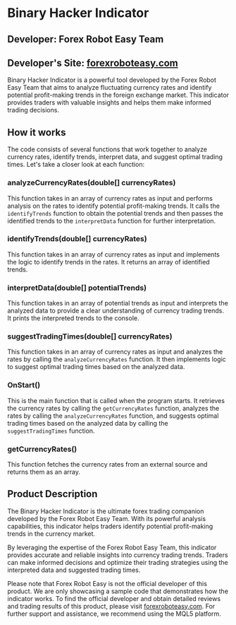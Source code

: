 # Binary Hacker Indicator

## Developer: Forex Robot Easy Team
## Developer's Site: [forexroboteasy.com](https://forexroboteasy.com/forex-robot-review/binary-hacker-indicator-review-ultimate-forex-trading-companion/)

Binary Hacker Indicator is a powerful tool developed by the Forex Robot Easy Team that aims to analyze fluctuating currency rates and identify potential profit-making trends in the foreign exchange market. This indicator provides traders with valuable insights and helps them make informed trading decisions.

## How it works

The code consists of several functions that work together to analyze currency rates, identify trends, interpret data, and suggest optimal trading times. Let's take a closer look at each function:

### analyzeCurrencyRates(double[] currencyRates)

This function takes in an array of currency rates as input and performs analysis on the rates to identify potential profit-making trends. It calls the `identifyTrends` function to obtain the potential trends and then passes the identified trends to the `interpretData` function for further interpretation.

### identifyTrends(double[] currencyRates)

This function takes in an array of currency rates as input and implements the logic to identify trends in the rates. It returns an array of identified trends.

### interpretData(double[] potentialTrends)

This function takes in an array of potential trends as input and interprets the analyzed data to provide a clear understanding of currency trading trends. It prints the interpreted trends to the console.

### suggestTradingTimes(double[] currencyRates)

This function takes in an array of currency rates as input and analyzes the rates by calling the `analyzeCurrencyRates` function. It then implements logic to suggest optimal trading times based on the analyzed data.

### OnStart()

This is the main function that is called when the program starts. It retrieves the currency rates by calling the `getCurrencyRates` function, analyzes the rates by calling the `analyzeCurrencyRates` function, and suggests optimal trading times based on the analyzed data by calling the `suggestTradingTimes` function.

### getCurrencyRates()

This function fetches the currency rates from an external source and returns them as an array.

## Product Description

The Binary Hacker Indicator is the ultimate forex trading companion developed by the Forex Robot Easy Team. With its powerful analysis capabilities, this indicator helps traders identify potential profit-making trends in the currency market.

By leveraging the expertise of the Forex Robot Easy Team, this indicator provides accurate and reliable insights into currency trading trends. Traders can make informed decisions and optimize their trading strategies using the interpreted data and suggested trading times.

Please note that Forex Robot Easy is not the official developer of this product. We are only showcasing a sample code that demonstrates how the indicator works. To find the official developer and obtain detailed reviews and trading results of this product, please visit [forexroboteasy.com](https://forexroboteasy.com/forex-robot-review/binary-hacker-indicator-review-ultimate-forex-trading-companion/). For further support and assistance, we recommend using the MQL5 platform.
